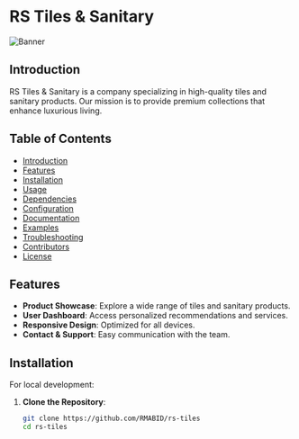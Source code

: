 # RS Tiles & Sanitary

![Banner](./src/assets/image/readme-banner.png)

## Introduction

RS Tiles & Sanitary is a company specializing in high-quality tiles and sanitary products. Our mission is to provide premium collections that enhance luxurious living.

## Table of Contents

- [Introduction](#introduction)
- [Features](#features)
- [Installation](#installation)
- [Usage](#usage)
- [Dependencies](#dependencies)
- [Configuration](#configuration)
- [Documentation](#documentation)
- [Examples](#examples)
- [Troubleshooting](#troubleshooting)
- [Contributors](#contributors)
- [License](#license)

## Features

- **Product Showcase**: Explore a wide range of tiles and sanitary products.
- **User Dashboard**: Access personalized recommendations and services.
- **Responsive Design**: Optimized for all devices.
- **Contact & Support**: Easy communication with the team.

## Installation

For local development:

1. **Clone the Repository**:
   ```bash
   git clone https://github.com/RMABID/rs-tiles
   cd rs-tiles
